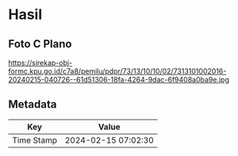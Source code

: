 # Hasil

## Foto C Plano

https://sirekap-obj-formc.kpu.go.id/c7a8/pemilu/pdpr/73/13/10/10/02/7313101002016-20240215-040726--61d51306-18fa-4264-9dac-6f9408a0ba9e.jpg


## Metadata

| Key        | Value               |
| ---------- | ------------------- |
| Time Stamp | 2024-02-15 07:02:30 |



